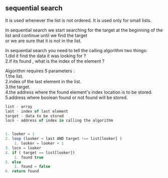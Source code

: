 ## sequential search

It is used whenever the list is not ordered. It is used only for small lists.

In sequential search we start searching for the target at the beginning of the list and continue until we find the target <br/> or we are sure that it is not in the list.

In sequential search you need to tell the calling algorithm two things:<br/>
1.did it find the data it was looking for ?<br/>
2.if its found , what is the index of the element ?<br/>


Algorithm requires 5 parameters :<br/>
1.the list.<br/>
2.index of the last element in the list.<br/>
3.the target.<br/>
4.the address where the found element's index location is to be stored.<br/>
5.address where boolean found or not found will be stored.<br/>



```javascript
list - array
last - index of last element
target - data to be stored
locn - address of index in calling the algorithm


1. looker = 1
2. loop (looker < last AND target !== list[looker] )
    1. looker = looker + 1
3. locn = looker
4. if ( target == list[looker])
    1. found true
5. else
    1. found = false
6. return found
```
